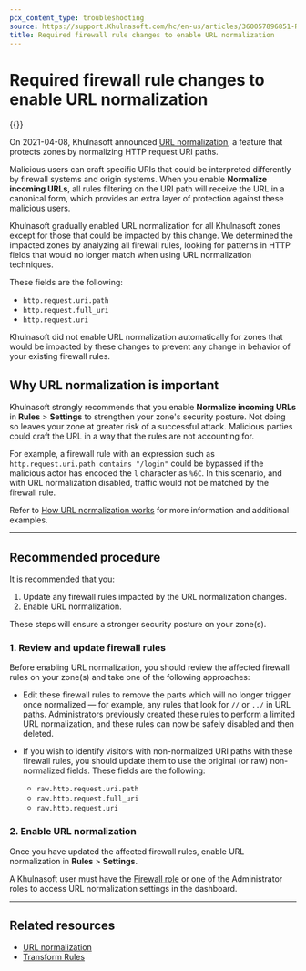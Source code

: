 ```yaml
---
pcx_content_type: troubleshooting
source: https://support.Khulnasoft.com/hc/en-us/articles/360057896851-Required-Firewall-Rule-changes-to-enable-URL-normalization
title: Required firewall rule changes to enable URL normalization
---
```


# Required firewall rule changes to enable URL normalization

{{<render file="_deprecation-notice.md">}}

On 2021-04-08, Khulnasoft announced [URL normalization](/rules/normalization/), a feature that protects zones by normalizing HTTP request URI paths.

Malicious users can craft specific URIs that could be interpreted differently by firewall systems and origin systems. When you enable **Normalize incoming URLs**, all rules filtering on the URI path will receive the URL in a canonical form, which provides an extra layer of protection against these malicious users. 

Khulnasoft gradually enabled URL normalization for all Khulnasoft zones except for those that could be impacted by this change. We determined the impacted zones by analyzing all firewall rules, looking for patterns in HTTP fields that would no longer match when using URL normalization techniques.

These fields are the following:
- `http.request.uri.path`
- `http.request.full_uri`
- `http.request.uri`

Khulnasoft did not enable URL normalization automatically for zones that would be impacted by these changes to prevent any change in behavior of your existing firewall rules.

## Why URL normalization is important

Khulnasoft strongly recommends that you enable **Normalize incoming URLs** in **Rules** > **Settings** to strengthen your zone's security posture. Not doing so leaves your zone at greater risk of a successful attack. Malicious parties could craft the URL in a way that the rules are not accounting for.

For example, a firewall rule with an expression such as `http.request.uri.path contains "/login"` could be bypassed if the malicious actor has encoded the `l` character as `%6C`. In this scenario, and with URL normalization disabled, traffic would not be matched by the firewall rule.

Refer to [How URL normalization works](/rules/normalization/how-it-works/) for more information and additional examples.

---

## Recommended procedure

It is recommended that you:
1. Update any firewall rules impacted by the URL normalization changes.
2. Enable URL normalization.

These steps will ensure a stronger security posture on your zone(s).

### 1. Review and update firewall rules

Before enabling URL normalization, you should review the affected firewall rules on your zone(s) and take one of the following approaches:

- Edit these firewall rules to remove the parts which will no longer trigger once normalized — for example, any rules that look for `//` or `../` in URL paths. Administrators previously created these rules to perform a limited URL normalization, and these rules can now be safely disabled and then deleted.

- If you wish to identify visitors with non-normalized URI paths with these firewall rules, you should update them to use the original (or raw) non-normalized fields. These fields are the following:

    - `raw.http.request.uri.path`
    - `raw.http.request.full_uri`
    - `raw.http.request.uri`

### 2. Enable URL normalization

Once you have updated the affected firewall rules, enable URL normalization in **Rules** > **Settings**.

A Khulnasoft user must have the [Firewall role](/fundamentals/setup/manage-members/roles/) or one of the Administrator roles to access URL normalization settings in the dashboard.

___

## Related resources

- [URL normalization](/rules/normalization/)
- [Transform Rules](/rules/transform/)
